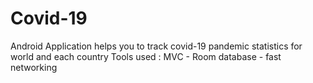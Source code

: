 # Covid-19
Android Application helps you to track covid-19 pandemic statistics for world and each country
Tools used : MVC - Room database - fast networking
